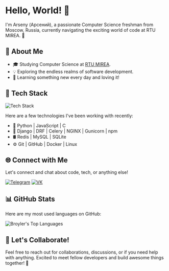 # Hello, World! 👋

I'm Arseny (Арсений), a passionate Computer Science freshman from Moscow, Russia, currently navigating the exciting world of code at RTU MIREA. 🚀

## 🌟 About Me

- 🎓 Studying Computer Science at [RTU MIREA](https://www.english.mirea.ru/).
- 💡 Exploring the endless realms of software development.
- 🌱 Learning something new every day and loving it!

## 🔧 Tech Stack

![Tech Stack](https://raw.githubusercontent.com/Broyler/Broyler/main/assets/tech_stack.png)

Here are a few technologies I've been working with recently:

- 🚀 Python | JavaScript | C
- 🔧 Django | DRF | Celery | NGINX | Gunicorn | npm
- 🛢️ Redis | MySQL | SQLite
- ⚙️ Git | GitHub | Docker | Linux


## 🌐 Connect with Me

Let's connect and chat about code, tech, or anything else!

[![Telegram](https://img.shields.io/badge/-Telegram-2CA5E0?style=flat-square&logo=telegram&logoColor=white)](https://t.me/arseny595)
[![VK](https://img.shields.io/badge/-VK-4C75A3?style=flat-square&logo=vk&logoColor=white)](https://vk.com/arseniy595)

## 📊 GitHub Stats
Here are my most used languages on GitHub:

![Broyler's Top Languages](https://github-readme-stats.vercel.app/api/top-langs/?username=Broyler&theme=maroongold)
## 🎉 Let's Collaborate!

Feel free to reach out for collaborations, discussions, or if you need help with anything. Excited to meet fellow developers and build awesome things together! 🚀